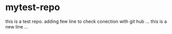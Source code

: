 # mytest-repo
this is a test repo.
adding few line to check conection with git hub ...
this is a new line ...

